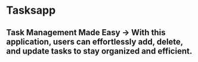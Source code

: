 # Tasksapp

## Task Management Made Easy -> With this application, users can effortlessly add, delete, and update tasks to stay organized and efficient.
